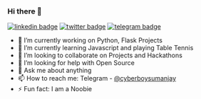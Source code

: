 ### Hi there 👋
[![linkedin badge](https://img.shields.io/badge/Sumanjay-30302f?style=flat&logo=linkedin)](https://www.linkedin.com/in/sumanjay)
[![twitter badge](https://img.shields.io/badge/@Cyberboysj-30302f?style=flat&logo=twitter)](https://twitter.com/cyberboysj)
[![telegram badge](https://img.shields.io/badge/Sumanjay-30302f?style=flat&logo=telegram)](https://t.me/cyberboysumanjay)

- 🔭 I’m currently working on Python, Flask Projects
- 🌱 I’m currently learning Javascript and playing Table Tennis
- 👯 I’m looking to collaborate on Projects and Hackathons
- 🤔 I’m looking for help with Open Source
- 💬 Ask me about anything
- 📫 How to reach me: Telegram - [@cyberboysumanjay](https://t.me/cyberboysumanjay)
- ⚡ Fun fact: I am a Noobie
